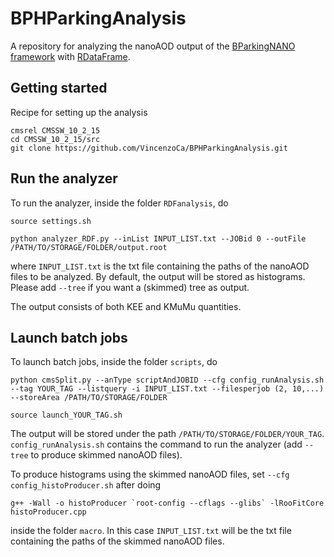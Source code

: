 # BPHParkingAnalysis
A repository for analyzing the nanoAOD output of the [BParkingNANO framework](https://github.com/CMSBParking/BParkingNANO) with [RDataFrame](https://root.cern/doc/master/classROOT_1_1RDataFrame.html).

## Getting started
Recipe for setting up the analysis
```
cmsrel CMSSW_10_2_15
cd CMSSW_10_2_15/src
git clone https://github.com/VincenzoCa/BPHParkingAnalysis.git
```

## Run the analyzer
To run the analyzer, inside the folder `RDFanalysis`, do
```
source settings.sh

python analyzer_RDF.py --inList INPUT_LIST.txt --JOBid 0 --outFile /PATH/TO/STORAGE/FOLDER/output.root
```
where `INPUT_LIST.txt` is the txt file containing the paths of the nanoAOD files to be analyzed.
By default, the output will be stored as histograms. Please add `--tree` if you want a (skimmed) tree as output.

The output consists of both KEE and KMuMu quantities.

## Launch batch jobs
To launch batch jobs, inside the folder `scripts`, do
```
python cmsSplit.py --anType scriptAndJOBID --cfg config_runAnalysis.sh --tag YOUR_TAG --listquery -i INPUT_LIST.txt --filesperjob (2, 10,...) --storeArea /PATH/TO/STORAGE/FOLDER

source launch_YOUR_TAG.sh
```
The output will be stored under the path `/PATH/TO/STORAGE/FOLDER/YOUR_TAG`. `config_runAnalysis.sh` contains the command to run the analyzer (add `--tree` to produce skimmed nanoAOD files). 

To produce histograms using the skimmed nanoAOD files, set `--cfg config_histoProducer.sh` after doing
```
g++ -Wall -o histoProducer `root-config --cflags --glibs` -lRooFitCore histoProducer.cpp
```
inside the folder `macro`.
In this case `INPUT_LIST.txt` will be the txt file containing the paths of the skimmed nanoAOD files.
